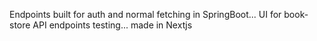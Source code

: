 Endpoints built for auth and normal fetching in SpringBoot...
UI for book-store API endpoints testing...
made in Nextjs